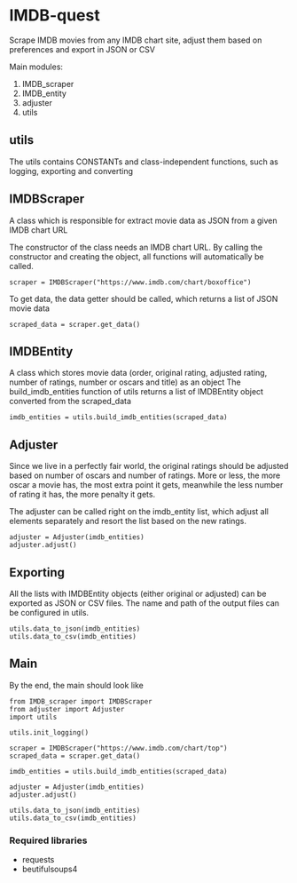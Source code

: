 # IMDB-quest
Scrape IMDB movies from any IMDB chart site, adjust them based on preferences and export in JSON or CSV

Main modules:
1) IMDB_scraper
2) IMDB_entity
3) adjuster
4) utils

## utils
The utils contains CONSTANTs and class-independent functions, such as logging, exporting and converting

## IMDBScraper
A class which is responsible for extract movie data as JSON from a given IMDB chart URL

The constructor of the class needs an IMDB chart URL. By calling the constructor and creating the object, all functions
will automatically be called.
```
scraper = IMDBScraper("https://www.imdb.com/chart/boxoffice")
```

To get data, the data getter should be called, which returns a list of JSON movie data
```
scraped_data = scraper.get_data()
```

## IMDBEntity
A class which stores movie data (order, original rating, adjusted rating, number of ratings, number or oscars and title) as an object
The build_imdb_entities function of utils returns a list of IMDBEntity object converted from the scraped_data
```
imdb_entities = utils.build_imdb_entities(scraped_data)
```

## Adjuster
Since we live in a perfectly fair world, the original ratings should be adjusted based on number of oscars and number of ratings.
More or less, the more oscar a movie has, the most extra point it gets, meanwhile the less number of rating it has, the more penalty it gets.

The adjuster can be called right on the imdb_entity list, which adjust all elements separately and resort the list based on the new ratings.
```
adjuster = Adjuster(imdb_entities)
adjuster.adjust()
```

## Exporting
All the lists with IMDBEntity objects (either original or adjusted) can be exported as JSON or CSV files.
The name and path of the output files can be configured in utils.
```
utils.data_to_json(imdb_entities)
utils.data_to_csv(imdb_entities)
```

## Main
By the end, the main should look like
```
from IMDB_scraper import IMDBScraper
from adjuster import Adjuster
import utils

utils.init_logging()

scraper = IMDBScraper("https://www.imdb.com/chart/top")
scraped_data = scraper.get_data()

imdb_entities = utils.build_imdb_entities(scraped_data)

adjuster = Adjuster(imdb_entities)
adjuster.adjust()

utils.data_to_json(imdb_entities)
utils.data_to_csv(imdb_entities)
```

### Required libraries
- requests
- beutifulsoups4
